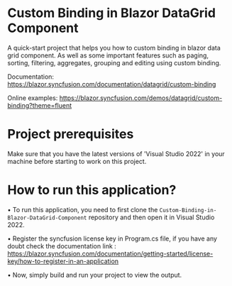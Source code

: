 # Custom Binding in Blazor DataGrid Component
A quick-start project that helps you how to custom binding in blazor data grid component. As well as some important features such as paging, sorting, filtering, aggregates, grouping and editing using custom binding.

Documentation: https://blazor.syncfusion.com/documentation/datagrid/custom-binding

Online examples: https://blazor.syncfusion.com/demos/datagrid/custom-binding?theme=fluent

# Project prerequisites
Make sure that you have the latest versions of 'Visual Studio 2022' in your machine before starting to work on this project.
# How to run this application?
• To run this application, you need to first clone the <code>Custom-Binding-in-Blazor-DataGrid-Component</code> repository and then open it in Visual Studio 2022.

• Register the syncfusion license key in Program.cs file, if you have any doubt check the documentation link : https://blazor.syncfusion.com/documentation/getting-started/license-key/how-to-register-in-an-application

• Now, simply build and run your project to view the output.
